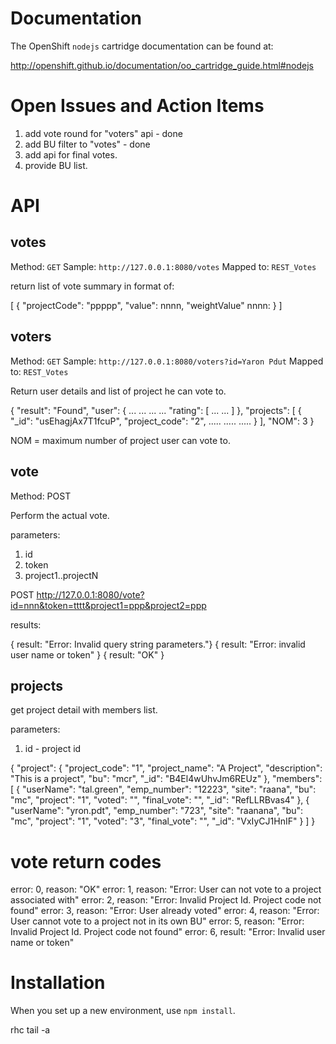 # Documentation

The OpenShift `nodejs` cartridge documentation can be found at:

http://openshift.github.io/documentation/oo_cartridge_guide.html#nodejs

# Open Issues and Action Items

1. add vote round for "voters" api - done
2. add BU filter to "votes" - done
3. add api for final votes.
4. provide BU list.

# API

## votes

Method: `GET`
Sample: `http://127.0.0.1:8080/votes`
Mapped to: `REST_Votes`

return list of vote summary in format of:

[
  {
    "projectCode": "ppppp",
    "value": nnnn,
    "weightValue" nnnn: 
  }
]

## voters

Method: `GET`
Sample: `http://127.0.0.1:8080/voters?id=Yaron Pdut`
Mapped to: `REST_Votes`

Return user details and list of project he can vote to.
 
{
  "result": "Found",
  "user": {
    ...
    ...
    ...
    ...
    "rating": [
    ...
    ...
    ]
  },
  "projects": [
    {
      "_id": "usEhagjAx7T1fcuP",
      "project_code": "2",
    .....
    .....
    .....
    }
  ],
  "NOM": 3
} 

NOM = maximum number of project user can vote to. 

## vote

Method: POST

Perform the actual vote.

parameters:
1. id
2. token
3. project1..projectN

POST http://127.0.0.1:8080/vote?id=nnn&token=tttt&project1=ppp&project2=ppp

results:

{ result: "Error: Invalid query string parameters."}
{ result: "Error: invalid user name or token" }
{ result: "OK" }


## projects

get project detail with members list.
 
parameters:
1. id - project id

{
   "project":    {
      "project_code": "1",
      "project_name": "A Project",
      "description": "This is a project",
      "bu": "mcr",
      "_id": "B4El4wUhvJm6REUz"
   },
   "members":    [
            {
         "userName": "tal.green",
         "emp_number": "12223",
         "site": "raana",
         "bu": "mc",
         "project": "1",
         "voted": "",
         "final_vote": "",
         "_id": "RefLLRBvas4"
      },
            {
         "userName": "yron.pdt",
         "emp_number": "723",
         "site": "raanana",
         "bu": "mc",
         "project": "1",
         "voted": "3",
         "final_vote": "",
         "_id": "VxIyCJ1HnIF"
      }
   ]
}

# vote return codes

error: 0, reason: "OK"
error: 1, reason: "Error: User can not vote to a project associated with"
error: 2, reason: "Error: Invalid Project Id. Project code not found"
error: 3, reason: "Error: User already voted"
error: 4, reason: "Error: User cannot vote to a project not in its own BU"
error: 5, reason: "Error: Invalid Project Id. Project code not found"
error: 6, result: "Error: Invalid user name or token"


# Installation

When you set up a new environment, use `npm install`.

rhc tail -a <app>
